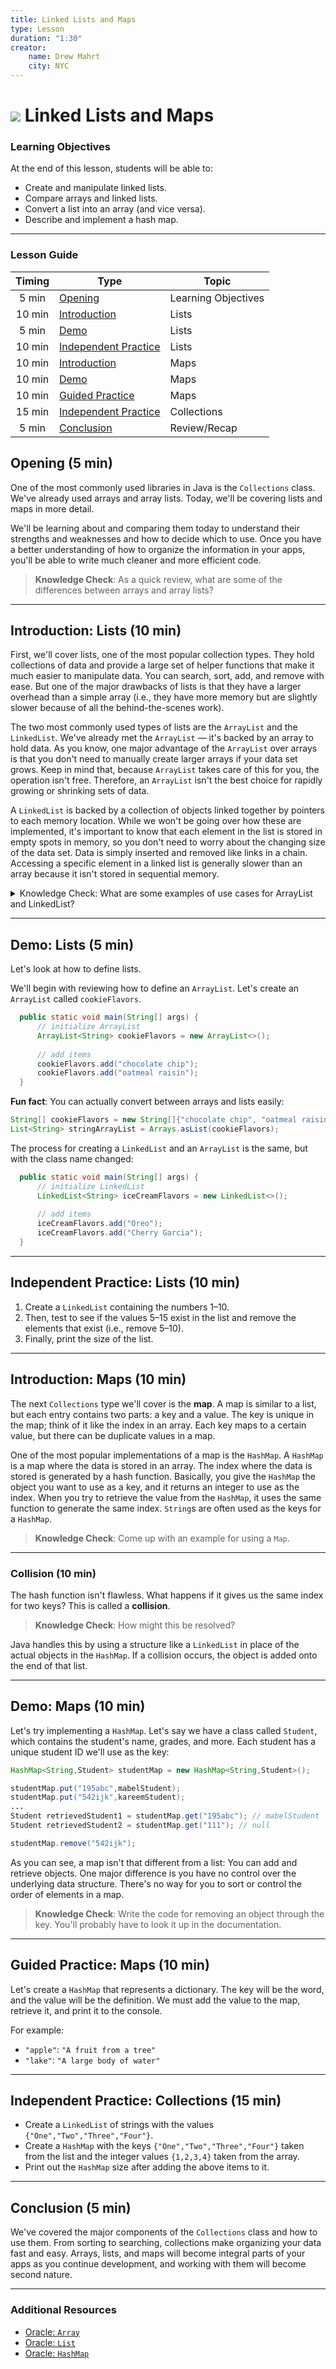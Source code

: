 ```yaml
---
title: Linked Lists and Maps
type: Lesson
duration: "1:30"
creator:
    name: Drew Mahrt
    city: NYC
---
```


# ![](https://ga-dash.s3.amazonaws.com/production/assets/logo-9f88ae6c9c3871690e33280fcf557f33.png) Linked Lists and Maps

### Learning Objectives
At the end of this lesson, students will be able to:
- Create and manipulate linked lists.
- Compare arrays and linked lists.
- Convert a list into an array (and vice versa).
- Describe and implement a hash map.

---

### Lesson Guide

| Timing  | Type  | Topic  |
|:-:|---|---|
| 5 min  | [Opening](#opening-5-mins)  | Learning Objectives |
| 10 min  | [Introduction](#introduction-lists-10-mins)  |  Lists |
| 5 min  | [Demo](#demo-lists-5-mins)  | Lists |
| 10 min  | [Independent Practice](#independent-practice-lists-10-mins)  | Lists |
| 10 min  | [Introduction](#introduction-maps-10-mins)  |  Maps |
| 10 min  | [Demo](#demo-maps-10-mins)  | Maps |
| 10 min  | [Guided Practice](#guided-practice-maps-10-mins)  | Maps |
| 15 min  | [Independent Practice](#independent-practice-collections-15-mins)  | Collections |
| 5 min  | [Conclusion](#conclusion-5-mins)  | Review/Recap |

<a name="opening"></a>

## Opening (5 min)

One of the most commonly used libraries in Java is the `Collections` class. We've already used arrays and array lists. Today, we'll be covering lists and maps in more detail.

We'll be learning about and comparing them today to understand their strengths and weaknesses and how to decide which to use. Once you have a better understanding of how to organize the information in your apps, you'll be able to write much cleaner and more efficient code.

> **Knowledge Check**: As a quick review, what are some of the differences between arrays and array lists?

***

<a name="introduction"></a>

## Introduction: Lists (10 min)

First, we'll cover lists, one of the most popular collection types. They hold collections of data and provide a large set of helper functions that make it much easier to manipulate data. You can search, sort, add, and remove with ease. But one of the major drawbacks of lists is that they have a larger overhead than a simple array (i.e., they have more memory but are slightly slower because of all the behind-the-scenes work).

The two most commonly used types of lists are the `ArrayList` and the `LinkedList`. We've already met the `ArrayList` — it's backed by an array to hold data. As you know, one major advantage of the `ArrayList` over arrays is that you don't need to manually create larger arrays if your data set grows. Keep in mind that, because `ArrayList` takes care of this for you, the operation isn't free. Therefore, an `ArrayList` isn't the best choice for rapidly growing or shrinking sets of data.

<!--**Instructor Note**: Draw out nodes on the board to illustrate a `LinkedList`.-->

A `LinkedList` is backed by a collection of objects linked together by pointers to each memory location. While we won't be going over how these are implemented, it's important to know that each element in the list is stored in empty spots in memory, so you don't need to worry about the changing size of the data set. Data is simply inserted and removed like links in a chain. Accessing a specific element in a linked list is generally slower than an array because it isn't stored in sequential memory.

<details>

<summary>Knowledge Check: What are some examples of use cases for ArrayList and LinkedList?</summary>

  - `ArrayList`: Contact lists
  - `LinkedList`: To-do lists

</details> 

***

<a name="demo"></a>

## Demo: Lists (5 min)

Let's look at how to define lists.

We'll begin with reviewing how to define an `ArrayList`. Let's create an `ArrayList` called `cookieFlavors`.

<!-- **Instructor Note**: Have students shout out or walk you through how to do this.-->

```java
  public static void main(String[] args) {
      // initialize ArrayList
      ArrayList<String> cookieFlavors = new ArrayList<>();
      
      // add items
      cookieFlavors.add("chocolate chip");
      cookieFlavors.add("oatmeal raisin");
  }
```

**Fun fact**: You can actually convert between arrays and lists easily:

``` java
String[] cookieFlavors = new String[]{"chocolate chip", "oatmeal raisin"};
List<String> stringArrayList = Arrays.asList(cookieFlavors);
```

The process for creating a `LinkedList` and an `ArrayList` is the same, but with the class name changed:

```java
  public static void main(String[] args) {
      // initialize LinkedList
      LinkedList<String> iceCreamFlavors = new LinkedList<>();
      
      // add items
      iceCreamFlavors.add("Oreo");
      iceCreamFlavors.add("Cherry Garcia");
  }
```

***

<a name="guided-practice"></a>

## Independent Practice: Lists (10 min)

1. Create a `LinkedList` containing the numbers 1–10.
2. Then, test to see if the values 5–15 exist in the list and remove the elements that exist (i.e., remove 5–10).
3. Finally, print the size of the list.

***

<a name="introduction"></a>

## Introduction: Maps (10 min)

The next `Collections` type we'll cover is the **map**. A map is similar to a list, but each entry contains two parts: a key and a value. The key is unique in the map; think of it like the index in an array. Each key maps to a certain value, but there can be duplicate values in a map. 

One of the most popular implementations of a map is the `HashMap`. A `HashMap` is a map where the data is stored in an array. The index where the data is stored is generated by a hash function. Basically, you give the `HashMap` the object you want to use as a key, and it returns an integer to use as the index. When you try to retrieve the value from the `HashMap`, it uses the same function to generate the same index. `String`s are often used as the keys for a `HashMap`.

> **Knowledge Check**: Come up with an example for using a `Map`.

***

### Collision (10 min)

The hash function isn't flawless. What happens if it gives us the same index for two keys? This is called a **collision**.

> **Knowledge Check**: How might this be resolved?

Java handles this by using a structure like a `LinkedList` in place of the actual objects in the `HashMap`. If a collision occurs, the object is added onto the end of that list.

***

<a name="demo"></a>

## Demo: Maps (10 min)

Let's try implementing a `HashMap`. Let's say we have a class called `Student`, which contains the student's name, grades, and more. Each student has a unique student ID we'll use as the key:

``` java
HashMap<String,Student> studentMap = new HashMap<String,Student>();

studentMap.put("195abc",mabelStudent);
studentMap.put("542ijk",kareemStudent);
...
Student retrievedStudent1 = studentMap.get("195abc"); // mabelStudent
Student retrievedStudent2 = studentMap.get("111"); // null

studentMap.remove("542ijk");

```

As you can see, a map isn't that different from a list: You can add and retrieve objects. One major difference is you have no control over the underlying data structure. There's no way for you to sort or control the order of elements in a map.

> **Knowledge Check**: Write the code for removing an object through the key. You'll probably have to look it up in the documentation.

***

<a name="guided-practice"></a>

## Guided Practice: Maps (10 min)

Let's create a `HashMap` that represents a dictionary. The key will be the word, and the value will be the definition. We must add the value to the map, retrieve it, and print it to the console.

For example:
- `"apple"`: `"A fruit from a tree"`
- `"lake"`: `"A large body of water"`

***

<a name="ind-practice"></a>

## Independent Practice: Collections (15 min)

- Create a `LinkedList` of strings with the values `{"One","Two","Three","Four"}`.
- Create a `HashMap` with the keys `{"One","Two","Three","Four"}` taken from the list and the integer values `{1,2,3,4}` taken from the array.
 - Print out the `HashMap` size after adding the above items to it.

***

<a name="conclusion"></a>

## Conclusion (5 min)

We've covered the major components of the `Collections` class and how to use them. From sorting to searching, collections make organizing your data fast and easy. Arrays, lists, and maps will become integral parts of your apps as you continue development, and working with them will become second nature.

***

### Additional Resources

- [Oracle: `Array`](https://docs.oracle.com/javase/tutorial/java/nutsandbolts/arrays.html)
- [Oracle: `List`](https://docs.oracle.com/javase/8/docs/api/java/util/List.html)
- [Oracle: `HashMap`](https://docs.oracle.com/javase/8/docs/api/java/util/HashMap.html)
